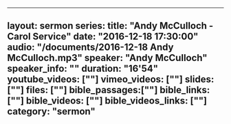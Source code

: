 ---
layout: sermon
series: 
title: "Andy McCulloch - Carol Service"
date: "2016-12-18 17:30:00"
audio: "/documents/2016-12-18 Andy McCulloch.mp3"
speaker: "Andy McCulloch"
speaker_info: ""
duration: "16'54"
youtube_videos: [""]
vimeo_videos: [""]
slides: [""]
files: [""]
bible_passages:[""]
bible_links: [""]
bible_videos: [""]
bible_videos_links: [""]
category: "sermon"
--
